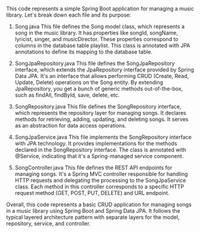 This code represents a simple Spring Boot application for managing a music library. Let's break down each file and its purpose:

1) Song.java This file defines the Song model class, which represents a song in the music library. It has properties like songId, songName, lyricist, singer, and musicDirector. These properties correspond to columns in the database table playlist. This class is annotated with JPA annotations to define its mapping to the database table.

2) SongJpaRepository.java This file defines the SongJpaRepository interface, which extends the JpaRepository interface provided by Spring Data JPA. It's an interface that allows performing CRUD (Create, Read, Update, Delete) operations on the Song entity. By extending JpaRepository, you get a bunch of generic methods out-of-the-box, such as findAll, findById, save, delete, etc.

3) SongRepository.java This file defines the SongRepository interface, which represents the repository layer for managing songs. It declares methods for retrieving, adding, updating, and deleting songs. It serves as an abstraction for data access operations.

4) SongJpaService.java This file implements the SongRepository interface with JPA technology. It provides implementations for the methods declared in the SongRepository interface. The class is annotated with @Service, indicating that it's a Spring-managed service component.

5) SongController.java This file defines the REST API endpoints for managing songs. It's a Spring MVC controller responsible for handling HTTP requests and delegating the processing to the SongJpaService class. Each method in this controller corresponds to a specific HTTP request method (GET, POST, PUT, DELETE) and URL endpoint.

Overall, this code represents a basic CRUD application for managing songs in a music library using Spring Boot and Spring Data JPA. It follows the typical layered architecture pattern with separate layers for the model, repository, service, and controller.
